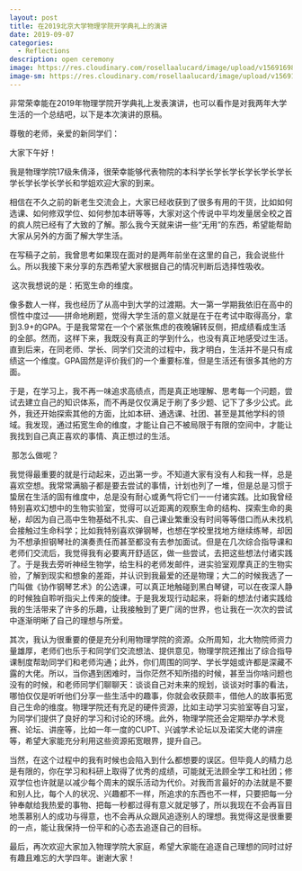 ```yaml
---
layout: post
title: 在2019北京大学物理学院开学典礼上的演讲
date: 2019-09-07
categories:
  - Reflections
description: open ceremony
image: https://res.cloudinary.com/rosellaalucard/image/upload/v1569169847/ceremony_w4bobi.jpg
image-sm: https://res.cloudinary.com/rosellaalucard/image/upload/v1569169847/ceremony_w4bobi.jpg
---
```


非常荣幸能在2019年物理学院开学典礼上发表演讲，也可以看作是对我两年大学生活的一个总结吧，以下是本次演讲的原稿。

尊敬的老师，亲爱的新同学们：

大家下午好！

​       我是物理学院17级朱倩泽，很荣幸能够代表物院的本科学长学长学长学长学长学长学长学长学长学长和学姐欢迎大家的到来。

​       相信在不久之前的新老生交流会上，大家已经收获到了很多有用的干货，比如如何选课、如何修双学位、如何参加本研等等，大家对这个传说中平均发量居全校之首的疯人院已经有了大致的了解。那么我今天就来讲一些“无用“的东西，希望能帮助大家从另外的方面了解大学生活。

​       在写稿子之前，我曾思考如果现在面对的是两年前坐在这里的自己，我会说些什么。所以我接下来分享的东西希望大家根据自己的情况判断后选择性吸收。

​       这次我想说的是：拓宽生命的维度。

​       像多数人一样，我也经历了从高中到大学的过渡期。大一第一学期我依旧在高中的惯性中度过——拼命地刷题，觉得大学生活的意义就是在于在考试中取得高分，拿到3.9+的GPA。于是我常常在一个个紧张焦虑的夜晚辗转反侧，把成绩看成生活的全部。然而，这样下来，我既没有真正的学到什么，也没有真正地感受过生活。直到后来，在同老师、学长、同学们交流的过程中，我才明白，生活并不是只有成绩这一个维度。GPA固然是评价我们的一个重要标准，但是生活还有很多其他的方面。

​	于是，在学习上，我不再一味追求高绩点，而是真正地理解、思考每一个问题，尝试去建立自己的知识体系，而不再是仅仅满足于刷了多少题、记下了多少公式。此外，我还开始探索其他的方面，比如本研、通选课、社团、甚至是其他学科的领域。我发现，通过拓宽生命的维度，才能让自己不被局限于有限的空间中，才能让我找到自己真正喜欢的事情、真正想过的生活。

​       那怎么做呢？

​       我觉得最重要的就是行动起来，迈出第一步。不知道大家有没有人和我一样，总是喜欢空想。我常常满脑子都是要去尝试的事情，计划也列了一堆，但是总是习惯于蛰居在生活的固有维度中，总是没有耐心或勇气将它们一一付诸实践。比如我曾经特别喜欢幻想中的生物实验室，觉得可以近距离的观察生命的结构、探索生命的奥秘，却因为自己高中生物基础不扎实、自己课业繁重没有时间等等借口而从未找机会接触过生命科学；比如我特别喜欢弹钢琴，也想在学校里找地方继续练琴，却因为不想承担钢琴社的演奏责任而甚至都没有去参加面试。但是在几次综合指导课和老师们交流后，我觉得我有必要离开舒适区，做一些尝试，去把这些想法付诸实践了。于是我去旁听神经生物学，给生科的老师发邮件，进实验室观摩真正的生物实验，了解到现实和想象的差距，并认识到我最爱的还是物理；大二的时候我选了一门叫做《协作钢琴艺术》的公选课，可以真正地触碰到黑白琴键，可以在夜深人静的时候独自聆听指尖上传来的旋律。于是我发现行动起来，将新的想法付诸实践给我的生活带来了许多的乐趣，让我接触到了更广阔的世界，也让我在一次次的尝试中逐渐明晰了自己的理想与所爱。

​       其次，我认为很重要的便是充分利用物理学院的资源。众所周知，北大物院师资力量雄厚，老师们也乐于和同学们交流想法、提供意见，物理学院还推出了综合指导课制度帮助同学们和老师沟通；此外，你们周围的同学、学长学姐或许都是深藏不露的大佬。所以，当你遇到困难时，当你茫然不知所措的时候，甚至当你啥问题也没有的时候，和老师同学们聊聊天：谈谈自己对未来的规划，谈谈对时事的看法，哪怕仅仅是听听他们分享一些生活中的趣事，你就会收获颇丰，借他人的故事拓宽自己生命的维度。物理学院还有充足的硬件资源，比如主动学习实验室等自习室，为同学们提供了良好的学习和讨论的环境。此外，物理学院还会定期举办学术竞赛、论坛、讲座等，比如一年一度的CUPT、兴诚学术论坛以及诺奖大佬的讲座等，希望大家能充分利用这些资源拓宽眼界，提升自己。

​       当然，在这个过程中的我有时候也会陷入到什么都想要的误区。但毕竟人的精力总是有限的，你在学习和科研上取得了优秀的成绩，可能就无法顾全学工和社团；修双学位也许就是以减少每个周末的娱乐活动为代价。对我而言最好的办法就是不要和别人比，每个人的状况、兴趣都不一样，所追求的东西也不一样，只要把每一分钟奉献给我热爱的事物、把每一秒都过得有意义就足够了，所以我现在不会再盲目地羡慕别人的成功与得意，也不会再从众跟风追逐别人的理想。我觉得这是很重要的一点，能让我保持一份平和的心态去追逐自己的目标。

​       最后，再次欢迎大家加入物理学院大家庭，希望大家能在追逐自己理想的同时过好有趣且难忘的大学四年。谢谢大家！